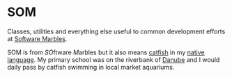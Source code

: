 SOM
===
Classes, utilities and everything else useful to common development efforts at [Software Marbles](http://softwaremarbles.com).

SOM is from *SO*ftware *M*arbles but it also means [catfish](http://en.wikipedia.org/wiki/Catfish) in my [native language](http://sh.wikipedia.org/wiki/Barski_som). My primary school was on the riverbank of [Danube](http://en.wikipedia.org/wiki/Danube) and I would daily pass by catfish swimming in local market aquariums.
